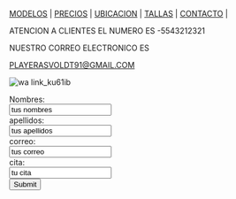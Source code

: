 [MODELOS](./MODELOS.MD) | [PRECIOS](./PRECIOS.MD) | [UBICACION](./UBICACION.MD) | [TALLAS](./TALLAS.MD) | [CONTACTO](./CONTACTO.MD) |

ATENCION A CLIENTES EL NUMERO ES 
  -5543212321
  
  NUESTRO CORREO ELECTRONICO ES 
  
  PLAYERASVOLDT91@GMAIL.COM
  
  
  ![wa link_ku61ib](https://user-images.githubusercontent.com/100168748/158484608-7e0445ac-aa94-4047-81fc-5abbc244a7b9.png)

<form action="https://formspree.io/f/mqkndkeb"method="POST">
  <label for="name">Nombres:</label><br>
  <input type="text" id="lname" name="name" value="tus nombres"><br>
  <label for="lname">apellidos:</label><br>
  <input type="text" id="lname" name="lname" value="tus apellidos"><br>
  <label for="name">correo:</label><br>
  <input type="text" id="lname" name="name" value="tus correo"><br>
  <label for="lname">cita:</label><br>
  <input type="text" id="lname" name="lname" value="tu cita"><br>
  <input type="submit" value="Submit">
</form>
